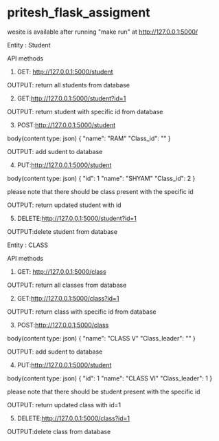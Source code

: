 # pritesh_flask_assigment

wesite is available after running "make run" at http://127.0.0.1:5000/





Entity : Student

API methods

1. GET: http://127.0.0.1:5000/student

OUTPUT: return all students from database

2. GET:http://127.0.0.1:5000/student?id=1

OUTPUT: return student with specific id from database

3. POST:http://127.0.0.1:5000/student

body(content type: json)
{
  "name": "RAM"
  "Class_id": ""
}

OUTPUT: add sudent to database

4. PUT:http://127.0.0.1:5000/student

body(content type: json)
{
  "id": 1
  "name": "SHYAM"
  "Class_id": 2
}

please note that there should be class present with the specific id

OUTPUT: return updated student with id 

5. DELETE:http://127.0.0.1:5000/student?id=1

OUTPUT:delete student from database


Entity : CLASS

API methods

1. GET: http://127.0.0.1:5000/class

OUTPUT: return all classes from database

2. GET:http://127.0.0.1:5000/class?id=1

OUTPUT: return class with specific id from database

3. POST:http://127.0.0.1:5000/class

body(content type: json)
{
  "name": "CLASS V"
  "Class_leader": ""
}

OUTPUT: add sudent to database

4. PUT:http://127.0.0.1:5000/student

body(content type: json)
{
  "id": 1
  "name": "CLASS VI"
  "Class_leader": 1
}

please note that there should be student present with the specific id

OUTPUT: return updated class with id=1 

5. DELETE:http://127.0.0.1:5000/class?id=1

OUTPUT:delete class from database
